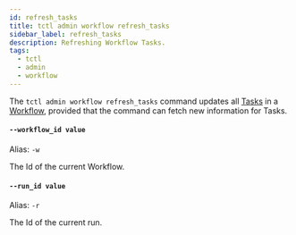 ```yaml
---
id: refresh_tasks
title: tctl admin workflow refresh_tasks
sidebar_label: refresh_tasks
description: Refreshing Workflow Tasks.
tags:
  - tctl
  - admin
  - workflow
---
```


The `tctl admin workflow refresh_tasks` command updates all [Tasks](/tasks) in a [Workflow](/workflows), provided that the command can fetch new information for Tasks.

#### `--workflow_id value`

Alias: `-w`

The Id of the current Workflow.

#### `--run_id value`

Alias: `-r`

The Id of the current run.
